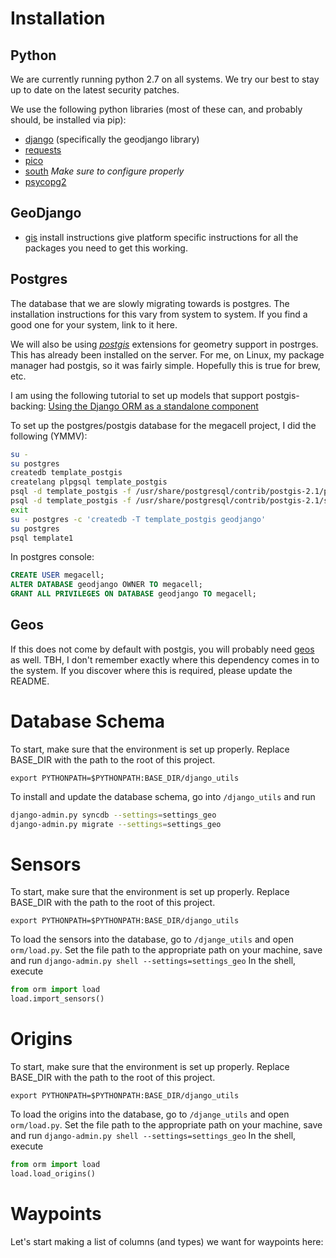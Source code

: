 Installation
============
Python
------
We are currently running python 2.7 on all systems. We try our best to stay up
to date on the latest security patches.

We use the following python libraries (most of these can, and probably should,
be installed via pip):
- [django](https://www.djangoproject.com/) (specifically the geodjango library)
- [requests](http://docs.python-requests.org/en/latest/)
- [pico](https://github.com/fergalwalsh/pico)
- [south](http://south.readthedocs.org/en/latest/installation.html#installation)
  _Make sure to configure properly_
- [psycopg2](http://initd.org/psycopg/)

GeoDjango
---------
- [gis](https://docs.djangoproject.com/en/dev/ref/contrib/gis/install/) install
instructions give platform specific instructions for all the packages you need
to get this working.

Postgres
--------
The database that we are slowly migrating towards is postgres. The installation
instructions for this vary from system to system. If you find a good one for
your system, link to it here.

We will also be using [*postgis*](http://postgis.net/) extensions for geometry
support in postrges.  This has already been installed on the server. For me,
on Linux, my package manager had postgis, so it was fairly simple. Hopefully
this is true for brew, etc.

I am using the following tutorial to set up models that support postgis-backing:
[Using the Django ORM as a standalone component](https://jystewart.net/2008/02/18/using-the-django-orm-as-a-standalone-component/)

To set up the postgres/postgis database for the megacell project, I did the
following (YMMV):
```bash
su -
su postgres
createdb template_postgis
createlang plpgsql template_postgis
psql -d template_postgis -f /usr/share/postgresql/contrib/postgis-2.1/postgis.sql
psql -d template_postgis -f /usr/share/postgresql/contrib/postgis-2.1/spatial_ref_sys.sql
exit
su - postgres -c 'createdb -T template_postgis geodjango'
su postgres
psql template1
```
In postgres console:
```sql
CREATE USER megacell;
ALTER DATABASE geodjango OWNER TO megacell;
GRANT ALL PRIVILEGES ON DATABASE geodjango TO megacell;
```

Geos
----
If this does not come by default with postgis, you will probably need
[geos](http://trac.osgeo.org/geos/) as well. TBH, I don't remember exactly
where this dependency comes in to the system. If you discover where this is
required, please update the README.

Database Schema
===============
To start, make sure that the environment is set up properly. Replace BASE_DIR
with the path to the root of this project.
```
export PYTHONPATH=$PYTHONPATH:BASE_DIR/django_utils
```
To install and update the database schema, go into `/django_utils` and run
```bash
django-admin.py syncdb --settings=settings_geo
django-admin.py migrate --settings=settings_geo
```

Sensors
=======
To start, make sure that the environment is set up properly. Replace BASE_DIR
with the path to the root of this project.
```
export PYTHONPATH=$PYTHONPATH:BASE_DIR/django_utils
```
To load the sensors into the database, go to `/djange_utils` and open
`orm/load.py`. Set the file path to the appropriate path on your machine, save
and run `django-admin.py shell --settings=settings_geo`
In the shell, execute
```python
from orm import load
load.import_sensors()
```

Origins
=======
To start, make sure that the environment is set up properly. Replace BASE_DIR
with the path to the root of this project.
```
export PYTHONPATH=$PYTHONPATH:BASE_DIR/django_utils
```
To load the origins into the database, go to `/djange_utils` and open
`orm/load.py`. Set the file path to the appropriate path on your machine, save
and run `django-admin.py shell --settings=settings_geo`
In the shell, execute
```python
from orm import load
load.load_origins()
```

Waypoints
=========
Let's start making a list of columns (and types) we want for waypoints here:
